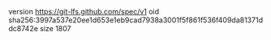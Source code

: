 version https://git-lfs.github.com/spec/v1
oid sha256:3997a537e20ee1d653e1eb9cad7938a3001f5f861f536f409da81371ddc8742e
size 1807
